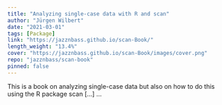 ```yaml
---
title: "Analyzing single-case data with R and scan"
author: "Jürgen Wilbert"
date: "2021-03-01"
tags: [Package]
link: "https://jazznbass.github.io/scan-Book/"
length_weight: "13.4%"
cover: "https://jazznbass.github.io/scan-Book/images/cover.png"
repo: "jazznbass/scan-book"
pinned: false
---
```


This is a book on analyzing single-case data but also on how to do this using the R package scan [...]  ...
